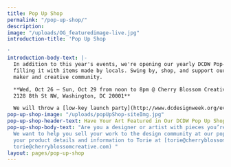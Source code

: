 ```yaml
---
title: Pop Up Shop
permalink: "/pop-up-shop/"
description: 
image: "/uploads/OG_featuredimage-live.jpg"
introduction-title: 'Pop Up Shop

'
introduction-body-text: |-
  In addition to this year's events, we're opening our yearly DCDW Pop-Up Shop. We're taking over the [Cherry Blossom Creative](http://cherryblossomcreative.com/) storefront and
  filling it with items made by locals. Swing by, shop, and support our neighborhood
  maker and creative community.

  **Wed, Oct 26 — Sun, Oct 29 from noon to 8pm @ Cherry Blossom Creative
  2128 8th St NW, Washington, DC 20001**

  We will throw a [low-key launch party](http://www.dcdesignweek.org/events/pop-up-shop-launch.html) on Thursday, Oct 26. Come hang out, drink beverages and meet the artists featuring work in the shop.
pop-up-shop-image: "/uploads/popUpShop-siteImg.jpg"
pop-up-shop-header-text: Have Your Art Featured in Our DCDW Pop Up Shop!
pop-up-shop-body-text: "Are you a designer or artist with pieces you’re ready to sell?
  We want to help you sell your work to the design community at our pop up shop.\n\nSend
  your product details and information to Torie at [torie@cherryblossomcreative.com](mailto:
  torie@cherryblossomcreative.com) "
layout: pages/pop-up-shop
---
```


